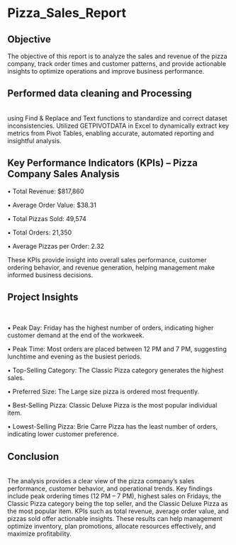 # Pizza_Sales_Report
## Objective
The objective of this report is to analyze the sales and revenue of the pizza company, track order times and customer patterns, and provide actionable insights to optimize operations and improve business performance.

## Performed data cleaning and Processing 
<br>
using Find & Replace and Text functions to standardize and correct dataset inconsistencies. Utilized GETPIVOTDATA in Excel to dynamically extract key metrics from Pivot Tables, enabling accurate, automated reporting and insightful analysis.


## Key Performance Indicators (KPIs) – Pizza Company Sales Analysis

•	Total Revenue: $817,860
<br>

•	Average Order Value: $38.31
<br>

•	Total Pizzas Sold: 49,574
<br>

•	Total Orders: 21,350
<br>

•	Average Pizzas per Order: 2.32

These KPIs provide insight into overall sales performance, customer ordering behavior, and revenue generation, helping management make informed business decisions.
<br>

## Project Insights
<br>

•	Peak Day: Friday has the highest number of orders, indicating higher customer demand at the end of the workweek.
<br>

•	Peak Time: Most orders are placed between 12 PM and 7 PM, suggesting lunchtime and evening as the busiest periods.
<br>

•	Top-Selling Category: The Classic Pizza category generates the highest sales.
<br>

•	Preferred Size: The Large size pizza is ordered most frequently.
<br>

•	Best-Selling Pizza: Classic Deluxe Pizza is the most popular individual item.
<br>

•	Lowest-Selling Pizza: Brie Carre Pizza has the least number of orders, indicating lower customer preference.


## Conclusion 
<br>
The analysis provides a clear view of the pizza company’s sales performance, customer behavior, and operational trends. Key findings include peak ordering times (12 PM – 7 PM), highest sales on Fridays, the Classic Pizza category being the top seller, and the Classic Deluxe Pizza as the most popular item. KPIs such as total revenue, average order value, and pizzas sold offer actionable insights. These results can help management optimize inventory, plan promotions, allocate resources effectively, and maximize profitability.




